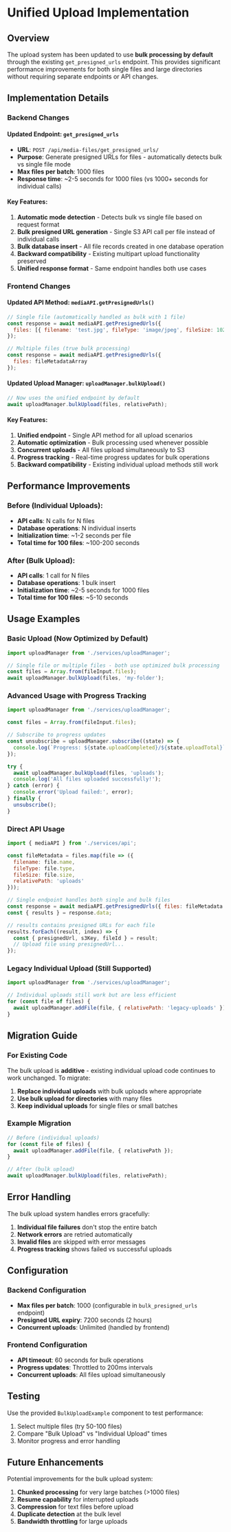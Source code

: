 # Unified Upload Implementation

## Overview

The upload system has been updated to use **bulk processing by default** through the existing `get_presigned_urls` endpoint. This provides significant performance improvements for both single files and large directories without requiring separate endpoints or API changes.

## Implementation Details

### Backend Changes

#### Updated Endpoint: `get_presigned_urls`
- **URL**: `POST /api/media-files/get_presigned_urls/`
- **Purpose**: Generate presigned URLs for files - automatically detects bulk vs single file mode
- **Max files per batch**: 1000 files
- **Response time**: ~2-5 seconds for 1000 files (vs 1000+ seconds for individual calls)

#### Key Features:
1. **Automatic mode detection** - Detects bulk vs single file based on request format
2. **Bulk presigned URL generation** - Single S3 API call per file instead of individual calls
3. **Bulk database insert** - All file records created in one database operation
4. **Backward compatibility** - Existing multipart upload functionality preserved
5. **Unified response format** - Same endpoint handles both use cases

### Frontend Changes

#### Updated API Method: `mediaAPI.getPresignedUrls()`
```javascript
// Single file (automatically handled as bulk with 1 file)
const response = await mediaAPI.getPresignedUrls({
  files: [{ filename: 'test.jpg', fileType: 'image/jpeg', fileSize: 1024, relativePath: 'photos' }]
});

// Multiple files (true bulk processing)
const response = await mediaAPI.getPresignedUrls({
  files: fileMetadataArray
});
```

#### Updated Upload Manager: `uploadManager.bulkUpload()`
```javascript
// Now uses the unified endpoint by default
await uploadManager.bulkUpload(files, relativePath);
```

#### Key Features:
1. **Unified endpoint** - Single API method for all upload scenarios
2. **Automatic optimization** - Bulk processing used whenever possible
3. **Concurrent uploads** - All files upload simultaneously to S3
4. **Progress tracking** - Real-time progress updates for bulk operations
5. **Backward compatibility** - Existing individual upload methods still work

## Performance Improvements

### Before (Individual Uploads):
- **API calls**: N calls for N files
- **Database operations**: N individual inserts
- **Initialization time**: ~1-2 seconds per file
- **Total time for 100 files**: ~100-200 seconds

### After (Bulk Upload):
- **API calls**: 1 call for N files
- **Database operations**: 1 bulk insert
- **Initialization time**: ~2-5 seconds for 1000 files
- **Total time for 100 files**: ~5-10 seconds

## Usage Examples

### Basic Upload (Now Optimized by Default)
```javascript
import uploadManager from './services/uploadManager';

// Single file or multiple files - both use optimized bulk processing
const files = Array.from(fileInput.files);
await uploadManager.bulkUpload(files, 'my-folder');
```

### Advanced Usage with Progress Tracking
```javascript
import uploadManager from './services/uploadManager';

const files = Array.from(fileInput.files);

// Subscribe to progress updates
const unsubscribe = uploadManager.subscribe((state) => {
  console.log(`Progress: ${state.uploadCompleted}/${state.uploadTotal}`);
});

try {
  await uploadManager.bulkUpload(files, 'uploads');
  console.log('All files uploaded successfully!');
} catch (error) {
  console.error('Upload failed:', error);
} finally {
  unsubscribe();
}
```

### Direct API Usage
```javascript
import { mediaAPI } from './services/api';

const fileMetadata = files.map(file => ({
  filename: file.name,
  fileType: file.type,
  fileSize: file.size,
  relativePath: 'uploads'
}));

// Single endpoint handles both single and bulk files
const response = await mediaAPI.getPresignedUrls({ files: fileMetadata });
const { results } = response.data;

// results contains presigned URLs for each file
results.forEach((result, index) => {
  const { presignedUrl, s3Key, fileId } = result;
  // Upload file using presignedUrl...
});
```

### Legacy Individual Upload (Still Supported)
```javascript
import uploadManager from './services/uploadManager';

// Individual uploads still work but are less efficient
for (const file of files) {
  await uploadManager.addFile(file, { relativePath: 'legacy-uploads' });
}
```

## Migration Guide

### For Existing Code
The bulk upload is **additive** - existing individual upload code continues to work unchanged. To migrate:

1. **Replace individual uploads** with bulk uploads where appropriate
2. **Use bulk upload for directories** with many files
3. **Keep individual uploads** for single files or small batches

### Example Migration
```javascript
// Before (individual uploads)
for (const file of files) {
  await uploadManager.addFile(file, { relativePath });
}

// After (bulk upload)
await uploadManager.bulkUpload(files, relativePath);
```

## Error Handling

The bulk upload system handles errors gracefully:

1. **Individual file failures** don't stop the entire batch
2. **Network errors** are retried automatically
3. **Invalid files** are skipped with error messages
4. **Progress tracking** shows failed vs successful uploads

## Configuration

### Backend Configuration
- **Max files per batch**: 1000 (configurable in `bulk_presigned_urls` endpoint)
- **Presigned URL expiry**: 7200 seconds (2 hours)
- **Concurrent uploads**: Unlimited (handled by frontend)

### Frontend Configuration
- **API timeout**: 60 seconds for bulk operations
- **Progress updates**: Throttled to 200ms intervals
- **Concurrent uploads**: All files upload simultaneously

## Testing

Use the provided `BulkUploadExample` component to test performance:

1. Select multiple files (try 50-100 files)
2. Compare "Bulk Upload" vs "Individual Upload" times
3. Monitor progress and error handling

## Future Enhancements

Potential improvements for the bulk upload system:

1. **Chunked processing** for very large batches (>1000 files)
2. **Resume capability** for interrupted uploads
3. **Compression** for text files before upload
4. **Duplicate detection** at the bulk level
5. **Bandwidth throttling** for large uploads
